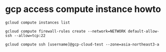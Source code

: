 # gcp access compute instance howto

```
gcloud compute instances list
```
```
gcloud compute firewall-rules create --network=NETWORK default-allow-ssh --allow=tcp:22
```
```
gcloud compute ssh [username]@gcp-cloud-test --zone=asia-northeast3-a
```
